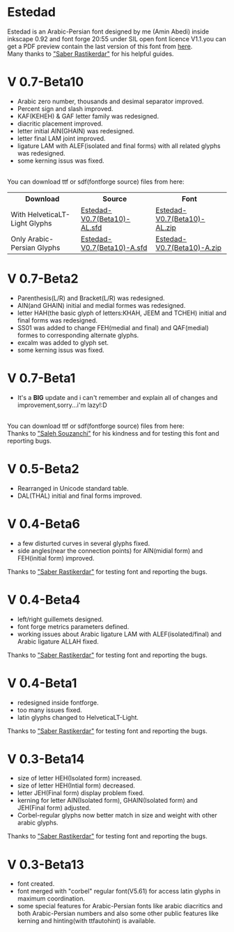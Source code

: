 # Estedad
Estedad is an Arabic-Persian font designed by me (Amin Abedi) inside inkscape 0.92 and font forge 20:55 under SIL open font licence V1.1.you can get a PDF preview contain the last version of this font from <a href="https://github.com/aminabedi68/Estedad/blob/master/V%200.7-Beta10/Preview.pdf">here</a>.
<br />Many thanks to <a href="https://github.com/rastikerdar">"Saber Rastikerdar"</a> for his helpful guides.

# V 0.7-Beta10
<ul>
<li>Arabic zero number, thousands and desimal separator improved.</li>
<li>Percent sign and slash improved.</li>
<li>KAF(KEHEH) & GAF letter family was redesigned.</li>
<li>diacritic placement improved.</li>
<li>letter initial AIN(GHAIN) was redesigned.</li>
<li>letter final LAM joint improved.</li>
<li>ligature LAM with ALEF(isolated and final forms) with all related glyphs was redesigned.</li>
<li>some kerning issus was fixed.</li>
</ul>

<br />
You can download ttf or sdf(fontforge source) files from here:
<br />

<table>
 <tr>
    <th>Download</th>
    <th>Source</th>
    <th>Font</th>
    </tr>
  <tr>
    <td>With HelveticaLT-Light Glyphs</td>
    <td><a href="https://github.com/aminabedi68/Estedad/blob/master/V%200.7-Beta10/With%20HelveticaLT-Light%20Glyphs/Source">Estedad-V0.7(Beta10)-AL.sfd</a></td>
    <td><a href="https://github.com/aminabedi68/Estedad/blob/master/V%200.7-Beta10/With%20HelveticaLT-Light%20Glyphs/Font">Estedad-V0.7(Beta10)-AL.zip</a></td>
</tr>
<tr>
    <td>Only Arabic-Persian Glyphs</td>
    <td><a href="https://github.com/aminabedi68/Estedad/blob/master/V%200.7-Beta10/Only%20Arabic-Persian%20Glyphs/Source">Estedad-V0.7(Beta10)-A.sfd</a></td>
    <td><a href="https://github.com/aminabedi68/Estedad/tree/master/V%200.7-Beta10/Only%20Arabic-Persian%20Glyphs/Font">Estedad-V0.7(Beta10)-A.zip</a></td>
</tr>
</table>

# V 0.7-Beta2
<ul>
<li>Parenthesis(L/R) and Bracket(L/R) was redesigned.</li>
<li>AIN(and GHAIN) initial and medial formes was redesigned.</li>
<li>letter HAH(the basic glyph of letters:KHAH, JEEM and TCHEH) initial and final forms was redesigned.</li>
<li>SS01 was added to change FEH(medial and final) and QAF(medial) formes to corresponding alternate glyphs.</li>
<liwoff format was added to available font format.</li>
<li>excalm was added to glyph set.</li>
<li>some kerning issus was fixed.</li>
</ul>

# V 0.7-Beta1
<ul>
<li>It's a <b>BIG</b> update and i can't remember and explain all of changes and improvement,sorry...i'm lazy!:D</li>
</ul>

<br />
You can download ttf or sdf(fontforge source) files from here:
<br />
Thanks to <a href="https://github.com/zoghal">"Saleh Souzanchi"</a> for his kindness and for testing this font and reporting bugs.


# V 0.5-Beta2
<ul>
<li>Rearranged in Unicode standard table.</li>
<li>DAL(THAL) initial and final forms improved.</li>
</ul>

# V 0.4-Beta6
<ul>
<li>a few disturted curves in several glyphs fixed.</li>
<li>side angles(near the connection points) for AIN(midial form) and FEH(initial form) improved.</li>
</ul>
Thanks to <a href="https://github.com/rastikerdar">"Saber Rastikerdar"</a> for testing font and reporting the bugs.

# V 0.4-Beta4
<ul>
<li>left/right guillemets designed.</li>
<li>font forge metrics parameters defined.</li>
<li>working issues about Arabic ligature LAM with ALEF(isolated/final) and Arabic ligature ALLAH fixed.</li>
</ul>
Thanks to <a href="https://github.com/rastikerdar">"Saber Rastikerdar"</a> for testing font and reporting the bugs.


# V 0.4-Beta1
<ul>
<li>redesigned inside fontforge.</li>
<li>too many issues fixed.</li>
<li>latin glyphs changed to HelveticaLT-Light.</li>
</ul>
Thanks to <a href="https://github.com/rastikerdar">"Saber Rastikerdar"</a> for testing font and reporting the bugs.


# V 0.3-Beta14
<ul>
<li>size of letter HEH(Isolated form) increased.</li>
<li>size of letter HEH(Intial form) decreased.</li>
<li>letter JEH(Final form) display problem fixed.</li>
<li>kerning for letter AIN(Isolated form), GHAIN(Isolated form) and JEH(Final form) adjusted.</li>
<li>Corbel-regular glyphs now better match in size and weight with other arabic glyphs.</li>
</ul>
Thanks to <a href="https://github.com/rastikerdar">"Saber Rastikerdar"</a> for testing font and reporting the bugs.


# V 0.3-Beta13
<ul>
<li>font created.</li>
<li>font merged with "corbel" regular font(V5.61) for access latin glyphs in maximum coordination.</li>
<li>some special features for Arabic-Persian fonts like arabic diacritics and both Arabic-Persian numbers and also some other public features like kerning and hinting(with ttfautohint) is available.</li>
</ul>
